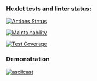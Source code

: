 ### Hexlet tests and linter status:

[![Actions Status](https://github.com/HaimOzer/frontend-project-46/actions/workflows/hexlet-check.yml/badge.svg)](https://github.com/HaimOzer/frontend-project-46/actions)

[![Maintainability](https://api.codeclimate.com/v1/badges/6cccef303005f710685b/maintainability)](https://codeclimate.com/github/HaimOzer/frontend-project-46/maintainability)

[![Test Coverage](https://api.codeclimate.com/v1/badges/6cccef303005f710685b/test_coverage)](https://codeclimate.com/github/HaimOzer/frontend-project-46/test_coverage)

### Demonstration

[![asciicast](https://asciinema.org/a/630010.svg)](https://asciinema.org/a/630010)
